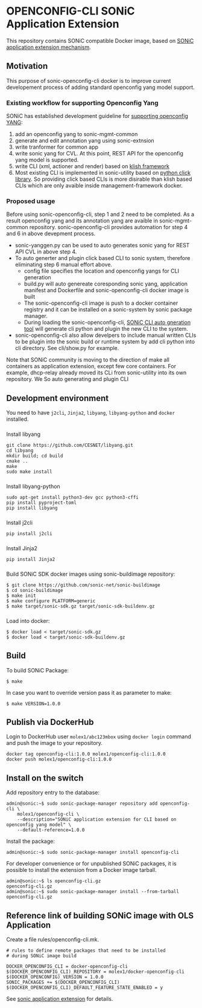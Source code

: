 # OPENCONFIG-CLI SONiC Application Extension

This repository contains SONiC compatible Docker image, based on [SONiC application extension mechanism](https://github.com/sonic-net/SONiC/tree/master/doc/sonic-application-extension).

## Motivation
This purpose of sonic-openconfig-cli docker is to improve current developement process of adding standard openconfig yang model support.

### Existing workflow for supporting Openconfig Yang
SONiC has established development guideline for [supporting openconfig YANG](https://github.com/project-arlo/SONiC/blob/e5922bd39823aaeb0a2297f75e051ff5cf1d3186/doc/mgmt/Developer%20Guide.md#23-openconfig-yang):
1. add an openconfig yang to sonic-mgmt-common
2. generate and edit annotation yang using sonic-extnsion
3. write tranformer for common app
4. write sonic yang for CVL. At this point, REST API for the openconfig yang model is supported.
5. write CLI (xml, actioner and render) based on [klish framework](https://src.libcode.org/pkun/klish/src/master) 
6. Most existing CLI is implemented in sonic-utility based on [python click library](https://click.palletsprojects.com/en/8.1.x/). So providing click based CLIs is more disirable than klish based CLIs which are only avaible inside management-framework docker.
   
### Proposed usage
Before using sonic-openconfig-cli, step 1 and 2 need to be completed. As a result openconfig yang and its annotation yang are avaible in sonic-mgmt-common repository.  sonic-openconfig-cli provides automation for step 4 and 6 in above devepment process.
- sonic-yanggen.py can be used to auto generates sonic yang for REST API CVL in above step 4. 
- To auto generter and plugin click based CLI to sonic system, therefore eliminating step 6 manual effort above.
    - config file specifies the location and openconfig yangs for CLI generation
    - build.py will auto genereate coresponding sonic yang, application manifest and Dockerfile and sonic-openconfig-cli docker image is built
    - The sonic-openconfig-cli image is push to a docker container registry and it can be installed on a sonic-system by sonic package manager.
    - During loading the sonic-openconfig-cli, [SONiC CLI auto gneration tool](https://github.com/sonic-net/SONiC/blob/master/doc/cli_auto_generation/cli_auto_generation.md) will generate cli python and plugin the new CLI to the system.
- sonic-openconfig-cli also allow develpers to include manual written CLIs to be plugin into the sonic build or runtime system by add cli python into cli directory. See cli/show.py for example.

Note that SONiC community is moving to the direction of make all containers as application extension, except few core containers. For example, dhcp-relay already moved its CLi from sonic-utility into its own repository. We So auto generating and plugin CLI 
## Development environment

You need to have ```j2cli```, ```Jinja2```, ```libyang```, ```libyang-python``` and ```docker``` installed.

###
Install libyang
```
git clone https://github.com/CESNET/libyang.git
cd libyang
mkdir build; cd build
cmake ..
make
sudo make install
```

###
Install libyang-python
```
sudo apt-get install python3-dev gcc python3-cffi
pip install pyproject-toml
pip install libyang
```

###
Install j2cli
```
pip install j2cli
```

###
Install Jinja2
```
pip install Jinja2
```

###
Build SONiC SDK docker images using sonic-buildimage repository:

```
$ git clone https://github.com/sonic-net/sonic-buildimage
$ cd sonic-buildimage
$ make init
$ make configure PLATFORM=generic
$ make target/sonic-sdk.gz target/sonic-sdk-buildenv.gz
```

###
Load into docker:

```
$ docker load < target/sonic-sdk.gz
$ docker load < target/sonic-sdk-buildenv.gz
```

## Build

To build SONiC Package:

```
$ make
```

In case you want to override version pass it as parameter to make:

```
$ make VERSION=1.0.0
```

## Publish via DockerHub

Login to DockerHub user `molex1/abc123mbox` using ```docker login``` command and push the image to your repository.

```
docker tag openconfig-cli:1.0.0 molex1/openconfig-cli:1.0.0
docker push molex1/openconfig-cli:1.0.0
```

## Install on the switch

Add repository entry to the database:

```
admin@sonic:~$ sudo sonic-package-manager repository add openconfig-cli \
    molex1/openconfig-cli \
    --description="SONiC application extension for CLI based on openconfig yang model" \
    --default-reference=1.0.0
```

Install the package:

```
admin@sonic:~$ sudo sonic-package-manager install openconfig-cli
```

For developer convenience or for unpublished SONiC packages, it is possible to install the extension from a Docker image tarball.

```
admin@sonic:~$ ls openconfig-cli.gz
openconfig-cli.gz
admin@sonic:~$ sudo sonic-package-manager install --from-tarball openconfig-cli.gz
```
## Reference link of building SONiC image with OLS Application

Create a file rules/openconfig-cli.mk.
```
# rules to define remote packages that need to be installed
# during SONiC image build

DOCKER_OPENCONFIG_CLI = docker-openconfig-cli
$(DOCKER_OPENCONFIG_CLI)_REPOSITORY = molex1/docker-openconfig-cli
$(DOCKER_OPENCONFIG)_VERSION = 1.0.0
SONIC_PACKAGES += $(DOCKER_OPENCONFIG_CLI)
$(DOCKER_OPENCONFIG_CLI)_DEFAULT_FEATURE_STATE_ENABLED = y
```
See [sonic application extension](https://github.com/sonic-net/SONiC/blob/master/doc/sonic-application-extension/sonic-application-extension-guide.md) for details.
